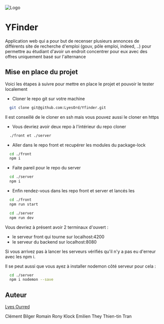 
![Logo](https://upload.wikimedia.org/wikipedia/commons/thumb/c/cf/Angular_full_color_logo.svg/68px-Angular_full_color_logo.svg.png)

# YFinder

Application web qui a pour but de recenser plusieurs annonces de différents site de recherche d'emploi (gouv, pôle emploi, indeed, ..) pour permettre au étudiant d'avoir un endroit concentrer pour eux avec des offres uniquement basé sur l'alternance


## Mise en place du projet

Voici les étapes à suivre pour mettre en place le projet et pouvoir le tester localement

- Cloner le repo git sur votre machine
```bash
  git clone git@github.com:LyesOrd/Yfinder.git
```
Il est conseillé de le cloner en ssh mais vous pouvez aussi le cloner en https

- Vous devriez avoir deux repo à l'intérieur du repo cloner
```bash
  ./front et ./server
```

- Aller dans le repo front et recupérer les modules du package-lock
```bash
  cd ./front
  npm i
```

- Faite pareil pour le repo du server
```bash
  cd ./server
  npm i
```

- Enfin rendez-vous dans les repo front et server et lancés les
```bash
  cd ./front
  npm run start

  cd ./server
  npm run dev
```
Vous devriez à présent avoir 2 terminaux d'ouvert : 
- le serveur front qui tourne sur localhost:4200 
- le serveur du backend sur localhost:8080

Si vous arrivez pas à lancer les serveurs vérifiés qu'il n'y a pas eu d'erreur avec les npm i.

Il se peut aussi que vous ayez à installer nodemon côté serveur pour cela : 
```bash
  cd ./server
  npm i nodemon --save
```






## Auteur

[Lyes Ourred](https://github.com/LyesOrd)

Clément Bilger
Romain
Rony Klock
Emilien They
Thien-tin Tran


